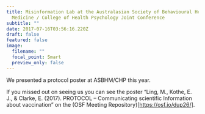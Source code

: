 ```yaml
---
title: Misinformation Lab at the Australasian Society of Behavioural Health and
  Medicine / College of Health Psychology Joint Conference
subtitle: ""
date: 2017-07-16T03:56:16.220Z
draft: false
featured: false
image:
  filename: ""
  focal_point: Smart
  preview_only: false
---
```

We presented a protocol poster at ASBHM/CHP this year.

If you missed out on seeing us you can see the poster “Ling, M., Kothe, E. J., & Clarke, E. (2017). PROTOCOL – Communicating scientific Information about vaccination” on the (OSF Meeting Repository)[https://osf.io/dup26/].